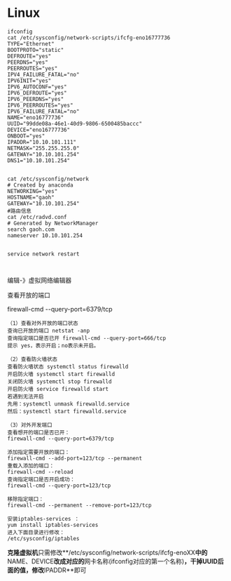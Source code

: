 

# Linux

```shell
ifconfig
cat /etc/sysconfig/network-scripts/ifcfg-eno16777736 
TYPE="Ethernet"
BOOTPROTO="static"
DEFROUTE="yes"
PEERDNS="yes"
PEERROUTES="yes"
IPV4_FAILURE_FATAL="no"
IPV6INIT="yes"
IPV6_AUTOCONF="yes"
IPV6_DEFROUTE="yes"
IPV6_PEERDNS="yes"
IPV6_PEERROUTES="yes"
IPV6_FAILURE_FATAL="no"
NAME="eno16777736"
UUID="99dde08a-46e1-40d9-9806-6500485baccc"
DEVICE="eno16777736"
ONBOOT="yes"
IPADDR="10.10.101.111"
NETMASK="255.255.255.0"
GATEWAY="10.10.101.254"
DNS1="10.10.101.254"


cat /etc/sysconfig/network
# Created by anaconda
NETWORKING="yes"
HOSTNAME="gaoh"
GATEWAY="10.10.101.254"
#路由信息
cat /etc/radvd.conf 
# Generated by NetworkManager
search gaoh.com
nameserver 10.10.101.254


service network restart 



```

编辑-》虚拟网络编辑器



查看开放的端口

firewall-cmd --query-port=6379/tcp





```
（1）查看对外开放的端口状态
查询已开放的端口 netstat -anp
查询指定端口是否已开 firewall-cmd --query-port=666/tcp
提示 yes，表示开启；no表示未开启。
```

```
（2）查看防火墙状态
查看防火墙状态 systemctl status firewalld
开启防火墙 systemctl start firewalld  
关闭防火墙 systemctl stop firewalld
开启防火墙 service firewalld start 
若遇到无法开启
先用：systemctl unmask firewalld.service 
然后：systemctl start firewalld.service
```

```
（3）对外开发端口
查看想开的端口是否已开：
firewall-cmd --query-port=6379/tcp
```

```
添加指定需要开放的端口：
firewall-cmd --add-port=123/tcp --permanent
重载入添加的端口：
firewall-cmd --reload
查询指定端口是否开启成功：
firewall-cmd --query-port=123/tcp
```

```
移除指定端口：
firewall-cmd --permanent --remove-port=123/tcp
```

```
安装iptables-services ：
yum install iptables-services 
进入下面目录进行修改：
/etc/sysconfig/iptables
```





**克隆虚拟机**只需修改**/etc/sysconfig/network-scripts/ifcfg-enoXX**中的**NAME、DEVICE**改成对应的**网卡名称(ifconfig对应的第一个名称)**，**干掉UUID后面的值**，修改**IPADDR**即可